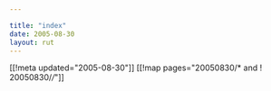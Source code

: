 ```yaml
---

title: "index"
date: 2005-08-30
layout: rut
---
```


[[!meta updated="2005-08-30"]]
[[!map pages="20050830/* and ! 20050830/*/*"]]
